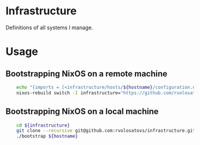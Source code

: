 # Infrastructure
Definitions of all systems I manage.

# Usage
## Bootstrapping NixOS on a remote machine
```sh
    echo "{imports = [<infrastructure/hosts/${hostname}/configuration.nix>];}" > /etc/nixos/configuration.nix
    nixos-rebuild switch -I infrastructure="https://github.com/rvolosatovs/infrastructure/archive/master.zip"
```

## Bootstrapping NixOS on a local machine
```sh
    cd ${infrastructure}
    git clone --recursive git@github.com:rvolosatovs/infrastructure.git .
    ./bootstrap ${hostname}
```
